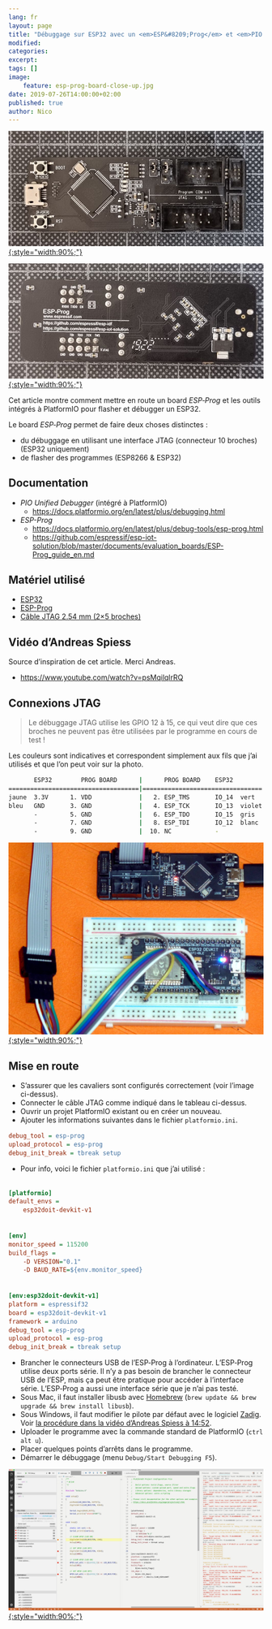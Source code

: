 ```yaml
---
lang: fr
layout: page
title: "Débuggage sur ESP32 avec un <em>ESP&#8209;Prog</em> et <em>PIO Unified Debugger</em>"
modified:
categories:
excerpt:
tags: []
image:
    feature: esp-prog-board-close-up.jpg
date: 2019-07-26T14:00:00+02:00
published: true
author: Nico
---
```


[![ESP-Prog — ouilogique.com][i3]{:style="width:90%;"}][i3]

[i3]: ../../files/2019-07-26-debuggage-esp32/esp-prog-board-close-up-lowres.jpg

[![ESP-Prog back — ouilogique.com][i4]{:style="width:90%;"}][i4]

[i4]: ../../files/2019-07-26-debuggage-esp32/esp-prog-board-close-up-back-lowres.jpg

Cet article montre comment mettre en route un board _ESP&#8209;Prog_ et les outils intégrés à PlatformIO pour flasher et débugger un ESP32.

Le board _ESP&#8209;Prog_ permet de faire deux choses distinctes :

-   du débuggage en utilisant une interface JTAG (connecteur 10 broches) (ESP32 uniquement)
-   de flasher des programmes (ESP8266 & ESP32)

## Documentation

-   _PIO Unified Debugger_ (intégré à PlatformIO)
    -   <https://docs.platformio.org/en/latest/plus/debugging.html>
-   _ESP-Prog_
    -   <https://docs.platformio.org/en/latest/plus/debug-tools/esp-prog.html>
    -   <https://github.com/espressif/esp-iot-solution/blob/master/documents/evaluation_boards/ESP-Prog_guide_en.md>

## Matériel utilisé

-   [ESP32](https://www.banggood.com/Geekcreit-ESP32-WiFi-bluetooth-Development-Board-Ultra-Low-Power-Consumption-Dual-Core-ESP-32-ESP-32S-p-1175488.html)
-   [ESP-Prog](https://fr.aliexpress.com/item/33022365662.html)
-   [Câble JTAG 2.54 mm (2×5 broches)](https://fr.aliexpress.com/item/32981928255.html)

## Vidéo d’Andreas Spiess

Source d’inspiration de cet article. Merci Andreas.

-   <https://www.youtube.com/watch?v=psMqilqlrRQ>

## Connexions JTAG

> Le débuggage JTAG utilise les GPIO 12 à 15, ce qui veut dire que ces broches ne peuvent pas être utilisées par le programme en cours de test !

Les couleurs sont indicatives et correspondent simplement aux fils que j’ai utilisés et que l’on peut voir sur la photo.

```bash
       ESP32        PROG BOARD      |      PROG BOARD    ESP32
====================================|=================================
jaune  3.3V      1. VDD             |   2. ESP_TMS       IO_14  vert
bleu   GND       3. GND             |   4. ESP_TCK       IO_13  violet
       -         5. GND             |   6. ESP_TDO       IO_15  gris
       -         7. GND             |   8. ESP_TDI       IO_12  blanc
       -         9. GND             |  10. NC            -
```

[![Debuggage d’un ESP32 avec un ESP-Prog et PIO Unified Debugger — ouilogique.com][i1]{:style="width:90%;"}][i1]

[i1]: ../../files/2019-07-26-debuggage-esp32/esp-prog-board-lowres.jpg

## Mise en route

-   S’assurer que les cavaliers sont configurés correctement (voir l’image ci-dessus).
-   Connecter le câble JTAG comme indiqué dans le tableau ci-dessus.
-   Ouvrir un projet PlatformIO existant ou en créer un nouveau.
-   Ajouter les informations suivantes dans le fichier `platformio.ini`.

```ini
debug_tool = esp-prog
upload_protocol = esp-prog
debug_init_break = tbreak setup
```

-   Pour info, voici le fichier `platformio.ini` que j’ai utilisé :

```ini

[platformio]
default_envs =
    esp32doit-devkit-v1


[env]
monitor_speed = 115200
build_flags =
    -D VERSION="0.1"
    -D BAUD_RATE=${env.monitor_speed}


[env:esp32doit-devkit-v1]
platform = espressif32
board = esp32doit-devkit-v1
framework = arduino
debug_tool = esp-prog
upload_protocol = esp-prog
debug_init_break = tbreak setup
```

-   Brancher le connecteurs USB de l’ESP&#8209;Prog à l’ordinateur. L’ESP&#8209;Prog utilise deux ports série. Il n’y a pas besoin de brancher le connecteur USB de l’ESP, mais ça peut être pratique pour accéder à l’interface série. L’ESP&#8209;Prog a aussi une interface série que je n’ai pas testé.
-   Sous Mac, il faut installer libusb avec [Homebrew][homebrew] (`brew update && brew upgrade && brew install libusb`).
-   Sous Windows, il faut modifier le pilote par défaut avec le logiciel [Zadig][zadig]. Voir [la procédure dans la vidéo d’Andreas Spiess à 14:52][zadig andreas].
-   Uploader le programme avec la commande standard de PlatformIO (`ctrl alt u`).
-   Placer quelques points d’arrêts dans le programme.
-   Démarrer le débuggage (menu `Debug/Start Debugging F5`).

[zadig andreas]: https://youtu.be/psMqilqlrRQ?t=892
[zadig]: https://zadig.akeo.ie
[homebrew]: https://brew.sh/

[![Debuggage d’un ESP32 avec un ESP-Prog et PIO Unified Debugger — ouilogique.com][i2]{:style="width:90%;"}][i2]

[i2]: ../../files/2019-07-26-debuggage-esp32/pio-unified-debugger-001.jpg

<!--

# ESP-Prog Board


OpenOCD

ESP-Prog





## Mise en route pour macOS

- Télécharger le pilote VCP (Virtual COM Port) (FTDIUSBSerialDriver_v2_4_2.dmg) <https://www.ftdichip.com/Drivers/VCP.htm>
- Télécharger le pilote D2XX (direct access) (D2XX1.4.4.dmg) <https://www.ftdichip.com/Drivers/D2XX.htm>
- Lors de l’installation, le pilote VCP demande des autorisations dans `Préférences système/Sécurité et confidentialité/Confidentialité`.
-

cd /usr/local/lib
cp /Volumes/release/D2XX/libftd2xx.1.4.4.dylib .
sudo ln -sf libftd2xx.1.4.4.dylib libftd2xx.dylib

cd /Volumes/release/D2XX/Samples/



cd /System/Library/Extensions
ls AppleUSBFTDI.kext/
drwxr-xr-x  6 root  wheel   192B 22 mai 15:31 Contents/

sudo mv AppleUSBFTDI.kext/ AppleUSBFTDI.disabled/

sudo kextunload –b com.apple.driver.AppleUSBFTDI

ls /dev | grep usb

cu.usbserial-141300
cu.usbserial-141301
tty.usbserial-141300
tty.usbserial-141301




violet
bleu
blanc
vert




## Ressources

  - Documentation officielle
    - <https://github.com/espressif/esp-iot-solution/blob/master/documents/evaluation_boards/ESP-Prog_guide_en.md>
  - Installation du driver pour macOS
    - <https://www.ftdichip.com/Support/Documents/AppNotes/AN_134_FTDI_Drivers_Installation_Guide_for_MAC_OSX.pdf>




https://docs.platformio.org/en/latest/plus/debug-tools/esp-prog.html


## libusb

    brew install libusb
    brew link libusb
    brew link --overwrite libusb


## Set up OpenOCD

Download latest release archive with macos in its name, for example openocd-esp32-macos-0.10.0-esp32-20180418.tar.gz.

https://github.com/espressif/openocd-esp32/releases

    mkdir ~/esp
    cd ~/esp
    tar -xzf ~/Downloads/openocd-esp32-macos-0.10.0-esp32-20190708.tar.gz


    cd ~/esp/openocd-esp32
    bin/openocd -s share/openocd/scripts -f interface/ftdi/esp32_devkitj_v1.cfg -f board/esp-wroom-32.cfg



Failed to launch GDB: .pioinit:11: Error in sourced command file:
Undefined command: "tbreak_setup".  Try "help". (from interpreter-exec console "source .pioinit")



sudo kextunload /Library/Extensions/FTDIUSBSerialDriver.kext


-->
